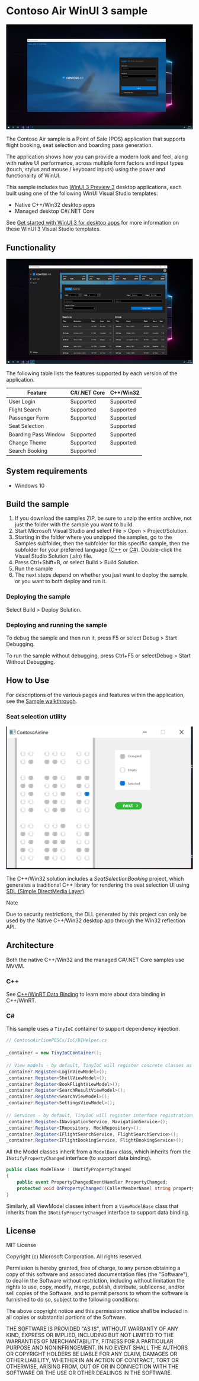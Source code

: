 # Contoso Air WinUI 3 sample

![Contoso Air login page](./docs/images/01-login-page.png)

The Contoso Air sample is a Point of Sale (POS) application that supports flight booking, seat selection and boarding pass generation.

The application shows how you can provide a modern look and feel, along with native UI performance, across multiple form factors and input types (touch, stylus and mouse / keyboard inputs) using the power and functionality of WinUI.

This sample includes two [WinUI 3 Preview 3](https://microsoft.github.io/microsoft-ui-xaml/) desktop applications, each built using one of the following WinUI Visual Studio templates:

- Native C++/Win32 desktop apps
- Managed desktop C#/.NET Core

See [Get started with WinUI 3 for desktop apps](https://docs.microsoft.com/windows/apps/winui/winui3/get-started-winui3-for-desktop) for more information on these WinUI 3 Visual Studio templates.

## Functionality

![Contoso Air home page](./docs/images/03-Homepage.png)

The following table lists the features supported by each version of the application.

|     Feature          |     C#/.NET Core    |    C++/Win32    |
| -------------------- | --------- | --------- |
| User Login           | Supported | Supported |
| Flight Search        | Supported | Supported |
| Passenger Form       | Supported | Supported |
| Seat Selection       |           | Supported |
| Boarding Pass Window | Supported | Supported |
| Change Theme         | Supported | Supported |
| Search Booking       | Supported |           |

## System requirements

- Windows 10

## Build the sample

1. If you download the samples ZIP, be sure to unzip the entire archive, not just the folder with the sample you want to build.
2. Start Microsoft Visual Studio and select File > Open > Project/Solution.
3. Starting in the folder where you unzipped the samples, go to the Samples subfolder, then the subfolder for this specific sample, then the subfolder for your preferred language ([C++](./ContosoAirlinePOSCpp) or [C#](./ContosoAirlinePOSCs)). Double-click the Visual Studio Solution (.sln) file.
4. Press Ctrl+Shift+B, or select Build > Build Solution.
5. Run the sample
6. The next steps depend on whether you just want to deploy the sample or you want to both deploy and run it.

### Deploying the sample

Select Build > Deploy Solution.

### Deploying and running the sample

To debug the sample and then run it, press F5 or select Debug > Start Debugging. 

To run the sample without debugging, press Ctrl+F5 or selectDebug > Start Without Debugging.

## How to Use

For descriptions of the various pages and features within the application, see the [Sample walkthrough](./docs/contoso-airlines-pos-feature-list.pdf).

### Seat selection utility

![Seat selection utility](./docs/images/02-seat-selection.png)

The C++/Win32 solution includes a *SeatSelectionBooking* project, which generates a traditional C++ library for rendering the seat selection UI using [SDL (Simple DirectMedia Layer)](https://www.libsdl.org/).

> [!NOTE]
> Due to security restrictions, the DLL generated by this project can only be used by the Native C++/Win32 desktop app through the Win32 reflection API.

## Architecture

Both the native C++/Win32 and the managed C#/.NET Core samples use MVVM.

### C++

See [C++/WinRT Data Binding](https://docs.microsoft.com/en-us/windows/uwp/cpp-and-winrt-apis/binding-collection) to learn more about data binding in C++/WinRT.

### C#

This sample uses a `TinyIoC` container to support dependency injection.

```C#
// ContosoAirlinePOSCs/IoC/DIHelper.cs

_container = new TinyIoCContainer();

// View models - by default, TinyIoC will register concrete classes as multi-instance.
_container.Register<LoginViewModel>();
_container.Register<ShellViewModel>();
_container.Register<BookFlightViewModel>();
_container.Register<SearchResultViewModel>();
_container.Register<SearchViewModel>();
_container.Register<SettingsViewModel>();

// Services - by default, TinyIoC will register interface registrations as singletons.
_container.Register<INavigationService, NavigationService>();
_container.Register<IRepository, MockRepository>();
_container.Register<IFlightSearchService, FlightSearchService>();
_container.Register<IFlightBookingService, FlightBookingService>();
```

All the Model classes inherit from a `ModelBase` class, which inherits from the `INotifyPropertyChanged` interface (to support data binding).

```C#
public class ModelBase : INotifyPropertyChanged
{
    public event PropertyChangedEventHandler PropertyChanged;
    protected void OnPropertyChanged([CallerMemberName] string propertyName = null) => PropertyChanged?.Invoke(this, new PropertyChangedEventArgs(propertyName));
}
```

Similarly, all ViewModel classes inherit from a `ViewModelBase` class that inherits from the `INotifyPropertyChanged` interface to support data binding.

## License

MIT License

Copyright (c) Microsoft Corporation. All rights reserved.

Permission is hereby granted, free of charge, to any person obtaining a copy of this software and associated documentation files (the "Software"), to deal in the Software without restriction, including without limitation the rights to use, copy, modify, merge, publish, distribute, sublicense, and/or sell copies of the Software, and to permit persons to whom the software is furnished to do so, subject to the following conditions:

The above copyright notice and this permission notice shall be included in all copies or substantial portions of the Software.

THE SOFTWARE IS PROVIDED "AS IS", WITHOUT WARRANTY OF ANY KIND, EXPRESS OR IMPLIED, INCLUDING BUT NOT LIMITED TO THE WARRANTIES OF MERCHANTABILITY, FITNESS FOR A PARTICULAR PURPOSE AND NONINFRINGEMENT. IN NO EVENT SHALL THE AUTHORS OR COPYRIGHT HOLDERS BE LIABLE FOR ANY CLAIM, DAMAGES OR OTHER LIABILITY, WHETHER IN AN ACTION OF CONTRACT, TORT OR OTHERWISE, ARISING FROM, OUT OF OR IN CONNECTION WITH THE SOFTWARE OR THE USE OR OTHER DEALINGS IN THE SOFTWARE.
